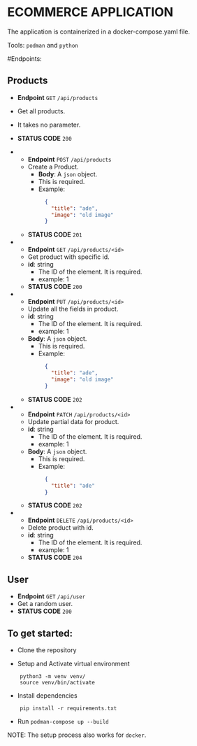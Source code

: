 
# ECOMMERCE APPLICATION

The application is containerized in a docker-compose.yaml file.

Tools: `podman` and `python`

#Endpoints:


Products
- 
  - **Endpoint** ``GET`` `/api/products`
  - Get all products. 
  - It takes no parameter.
  - **STATUS CODE** ``200``


- 
    - **Endpoint** ``POST`` `/api/products`
    - Create a Product.
      - **Body**: A `json` object.
      - This is required.
      - Example: 
        ```json
          {
            "title": "ade",
            "image": "old image"
          }
        ```
  - **STATUS CODE** ``201``


- 
  - **Endpoint** ``GET`` `/api/products/<id>`
  - Get product with specific id.
  - **id**: string
    - The ID of the element. It is required.
    - example: 1 
  - **STATUS CODE** ``200``


- 
  - **Endpoint** ``PUT`` `/api/products/<id>`
  - Update all the fields in product.
  - **id**: string
    - The ID of the element. It is required.
    - example: 1 
  - **Body**: A `json` object.
      - This is required.
      - Example: 
        ```json
          {
            "title": "ade",
            "image": "old image"
          }
        ```
  - **STATUS CODE** ``202``


- 
  - **Endpoint** ``PATCH`` `/api/products/<id>`
  - Update partial data for product.
  - **id**: string
    - The ID of the element. It is required.
    - example: 1 
  - **Body**: A `json` object.
      - This is required.
      - Example: 
        ```json
          {
            "title": "ade"
          }
        ```
  - **STATUS CODE** ``202``


- 
  - **Endpoint** ``DELETE`` `/api/products/<id>`
  - Delete product with id.
  - **id**: string
    - The ID of the element. It is required.
    - example: 1
  - **STATUS CODE** ``204``


User
- 
  - **Endpoint** ``GET`` `/api/user`
  - Get a random user.
  - **STATUS CODE** ``200``


To get started:
-

- Clone the repository


- Setup and Activate virtual environment
```shell
    python3 -m venv venv/
    source venv/bin/activate
```

- Install dependencies
```shell
    pip install -r requirements.txt
```

- Run `podman-compose up --build`

NOTE: The setup process also works for `docker`.